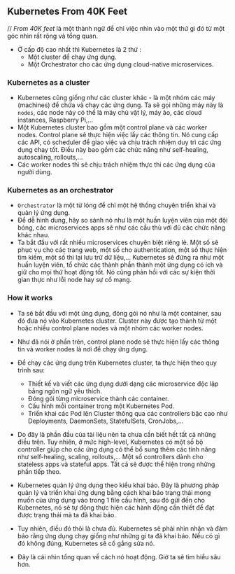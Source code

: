 ## Kubernetes From 40K Feet

// *From 40K feet* là một thành ngữ để chỉ việc nhìn vào một thứ gì đó từ một góc nhìn rất rộng và tổng quan.

- Ở cấp độ cao nhất thì Kubernetes là 2 thứ :
    - Một cluster để chạy ứng dụng.
    - Một Orchestrator cho các ứng dụng cloud-native microservices.

### Kubernetes as a cluster

- Kubernetes cũng giống như các cluster khác - là một nhóm các máy (machines) để chứa và chạy các ứng dụng. Ta sẽ gọi những máy này là `nodes`, các node này có thể là máy chủ vật lý, máy ảo, các cloud instances, Raspberry Pi,...
- Một Kubernetes cluster bao gồm một control plane và các worker nodes. Control plane sẽ thực hiện việc lấy các thông tin. Nó cung cấp các API, có scheduler để giao việc và chịu trách nhiệm duy trì các ứng dụng chạy tốt. Điều này bao gồm các chức năng như self-healing, autoscaling, rollouts,...
- Các worker nodes thì sẽ chịu trách nhiệm thực thi các ứng dụng của người dùng.

### Kubernetes as an orchestrator

- `Orchestrator` là một từ lóng để chỉ một hệ thống chuyên triển khai và quản lý ứng dụng.
- Để dễ hình dung, hãy so sánh nó như là một huấn luyện viên của một đội bóng, các microservices apps sẽ như các cầu thủ với đủ các chức năng khác nhau.
- Ta bắt đầu với rất nhiều microservices chuyên biệt riêng lẻ. Một số sẽ phục vụ cho các trang web, một số cho authentication, một số thực hiện tìm kiếm, một số thì lại lưu trữ dữ liệu,... Kubernetes sẽ đứng ra như một huấn luyện viên, tổ chức các thành phần thành một ứng dụng có ích và giữ cho mọi thứ hoạt động tốt. Nó cũng phản hồi với các sự kiện thời gian thực như lỗi node hay sự cố mạng.

### How it works

- Ta sẽ bắt đầu với một ứng dụng, đóng gói nó như là một container, sau đó đưa nó vào Kubernetes cluster. Cluster này được tạo thành từ một hoặc nhiều control plane nodes và một nhóm các worker nodes.
- Như đã nói ở phần trên, control plane node sẽ thực hiện lấy các thông tin và worker nodes là nơi để chạy ứng dụng.
- Để chạy các ứng dụng trên Kubernetes cluster, ta thực hiện theo quy trình sau:
    - Thiết kế và viết các ứng dụng dưới dạng các microservice độc lập bằng ngôn ngữ yêu thích.
    - Đóng gói từng microservice thành các container.
    - Cấu hình mỗi container trong một Kubernetes Pod.
    - Triển khai các Pod lên Cluster thông qua các controllers bậc cao như Deployments, DaemonSets, StatefulSets, CronJobs,...

- Do đây là phần đầu của tài liệu nên ta chưa cần biết hết tất cả những điều trên. Tuy nhiên, ở mức high-level, Kubernetes có một số bộ controller giúp cho các ứng dụng có thể bổ sung thêm các tính năng như self-healing, scaling, rollouts,... Một số controllers dành cho stateless apps và stateful apps. Tất cả sẽ được thể hiện trong những phần tiếp theo.
- Kubernetes quản lý ứng dụng theo kiểu khai báo. Đây là phương pháp quản lý và triển khai ứng dụng bằng cách khai báo trạng thái mong muốn của ứng dụng vào trong 1 file cấu hình, sau đó gửi đến cho Kubernetes, nó sẽ tự động thực hiện các hành động cần thiết để đạt được trạng thái mà ta đã khai báo.
- Tuy nhiên, điều đó thôi là chưa đủ. Kubernetes sẽ phải nhìn nhận và đảm bảo rằng ứng dụng chạy giống như những gì ta đã khai báo. Nếu có gì đó không đúng, Kubernetes sẽ cố gắng sửa nó.
- Đây là cái nhìn tổng quan về cách nó hoạt động. Giờ ta sẽ tìm hiểu sâu hơn.